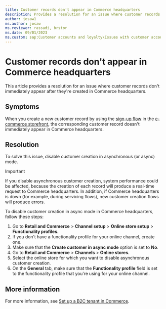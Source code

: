 ```yaml
---
title: Customer records don't appear in Commerce headquarters
description: Provides a resolution for an issue where customer records don't immediately appear in Commerce headquarters.
author: josaw1 
ms.author: josaw
ms.reviewer: rassadi, brstor
ms.date: 09/01/2023
ms.custom: sap:Customer accounts and loyalty\Issues with customer account in point of sale (POS)
---
```

# Customer records don't appear in Commerce headquarters

This article provides a resolution for an issue where customer records don't immediately appear after they're created in Commerce headquarters.

## Symptoms

When you create a new customer record by using the [sign-up flow](/dynamics365/commerce/create-user-flow-policies#create-a-sign-up-and-sign-in-user-flow-policy) in the [e-commerce storefront](/dynamics365/commerce/commerce-architecture#e-commerce-storefront), the corresponding customer record doesn't immediately appear in Commerce headquarters.

## Resolution

To solve this issue, disable customer creation in asynchronous (or async) mode.

> [!IMPORTANT]
> If you disable asynchronous customer creation, system performance could be affected, because the creation of each record will produce a real-time request to Commerce headquarters. In addition, if Commerce headquarters is down (for example, during servicing flows), new customer creation flows will produce errors.

To disable customer creation in async mode in Commerce headquarters, follow these steps:

1. Go to **Retail and Commerce** > **Channel setup** > **Online store setup** > **Functionality profiles**.
1. If you don't have a functionality profile for your online channel, create one.
1. Make sure that the **Create customer in async mode** option is set to **No**.
1. Go to **Retail and Commerce** > **Channels** > **Online stores**.
1. Select the online store for which you want to disable asynchronous customer creation.
1. On the **General** tab, make sure that the **Functionality profile** field is set to the functionality profile that you're using for your online channel.

## More information

For more information, see [Set up a B2C tenant in Commerce](/dynamics365/commerce/set-up-b2c-tenant).

